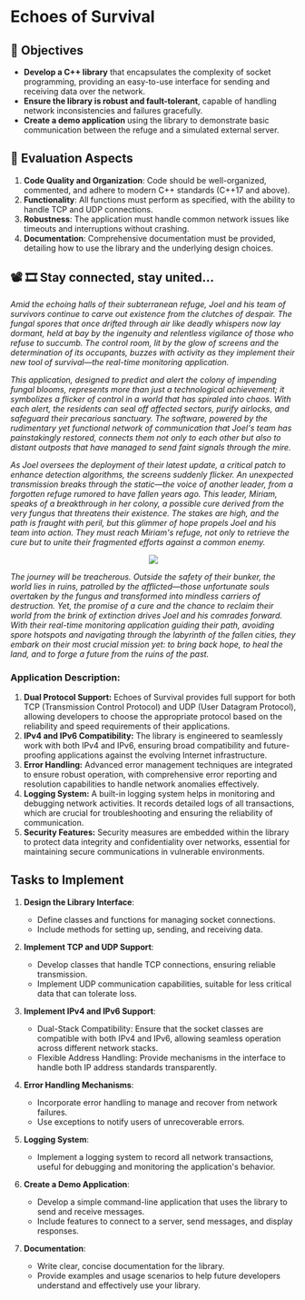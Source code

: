 # Echoes of Survival

## 🎯 Objectives
- **Develop a C++ library** that encapsulates the complexity of socket programming, providing an easy-to-use interface for sending and receiving data over the network.
- **Ensure the library is robust and fault-tolerant**, capable of handling network inconsistencies and failures gracefully.
- **Create a demo application** using the library to demonstrate basic communication between the refuge and a simulated external server.

## 📝 Evaluation Aspects
1. **Code Quality and Organization**: Code should be well-organized, commented, and adhere to modern C++ standards (C++17 and above).
2. **Functionality**: All functions must perform as specified, with the ability to handle TCP and UDP connections.
3. **Robustness**: The application must handle common network issues like timeouts and interruptions without crashing.
4. **Documentation**: Comprehensive documentation must be provided, detailing how to use the library and the underlying design choices.


## 📽 🎞 Stay connected, stay united...

*Amid the echoing halls of their subterranean refuge, Joel and his team of survivors continue to carve out existence from the clutches of despair. The fungal spores that once drifted through air like deadly whispers now lay dormant, held at bay by the ingenuity and relentless vigilance of those who refuse to succumb. The control room, lit by the glow of screens and the determination of its occupants, buzzes with activity as they implement their new tool of survival—the real-time monitoring application.*

*This application, designed to predict and alert the colony of impending fungal blooms, represents more than just a technological achievement; it symbolizes a flicker of control in a world that has spiraled into chaos. With each alert, the residents can seal off affected sectors, purify airlocks, and safeguard their precarious sanctuary. The software, powered by the rudimentary yet functional network of communication that Joel's team has painstakingly restored, connects them not only to each other but also to distant outposts that have managed to send faint signals through the mire.*

*As Joel oversees the deployment of their latest update, a critical patch to enhance detection algorithms, the screens suddenly flicker. An unexpected transmission breaks through the static—the voice of another leader, from a forgotten refuge rumored to have fallen years ago. This leader, Miriam, speaks of a breakthrough in her colony, a possible cure derived from the very fungus that threatens their existence. The stakes are high, and the path is fraught with peril, but this glimmer of hope propels Joel and his team into action. They must reach Miriam's refuge, not only to retrieve the cure but to unite their fragmented efforts against a common enemy.*

<p align="center">
  <img src="img/sockets.png"/>
</p>

*The journey will be treacherous. Outside the safety of their bunker, the world lies in ruins, patrolled by the afflicted—those unfortunate souls overtaken by the fungus and transformed into mindless carriers of destruction. Yet, the promise of a cure and the chance to reclaim their world from the brink of extinction drives Joel and his comrades forward. With their real-time monitoring application guiding their path, avoiding spore hotspots and navigating through the labyrinth of the fallen cities, they embark on their most crucial mission yet: to bring back hope, to heal the land, and to forge a future from the ruins of the past.*

### Application Description:
1. **Dual Protocol Support:** Echoes of Survival provides full support for both TCP (Transmission Control Protocol) and UDP (User Datagram Protocol), allowing developers to choose the appropriate protocol based on the reliability and speed requirements of their applications.
2. **IPv4 and IPv6 Compatibility:** The library is engineered to seamlessly work with both IPv4 and IPv6, ensuring broad compatibility and future-proofing applications against the evolving Internet infrastructure.
3. **Error Handling:** Advanced error management techniques are integrated to ensure robust operation, with comprehensive error reporting and resolution capabilities to handle network anomalies effectively.
4. **Logging System:** A built-in logging system helps in monitoring and debugging network activities. It records detailed logs of all transactions, which are crucial for troubleshooting and ensuring the reliability of communication.
5. **Security Features:** Security measures are embedded within the library to protect data integrity and confidentiality over networks, essential for maintaining secure communications in vulnerable environments.


## Tasks to Implement
1. **Design the Library Interface**:
   - Define classes and functions for managing socket connections.
   - Include methods for setting up, sending, and receiving data.

2. **Implement TCP and UDP Support**:
   - Develop classes that handle TCP connections, ensuring reliable transmission.
   - Implement UDP communication capabilities, suitable for less critical data that can tolerate loss.

3. **Implement IPv4 and IPv6 Support**:
   - Dual-Stack Compatibility: Ensure that the socket classes are compatible with both IPv4 and IPv6, allowing seamless operation across different network stacks.
   - Flexible Address Handling: Provide mechanisms in the interface to handle both IP address standards transparently.

4. **Error Handling Mechanisms**:
   - Incorporate error handling to manage and recover from network failures.
   - Use exceptions to notify users of unrecoverable errors.

5. **Logging System**:
   - Implement a logging system to record all network transactions, useful for debugging and monitoring the application's behavior.

6. **Create a Demo Application**:
   - Develop a simple command-line application that uses the library to send and receive messages.
   - Include features to connect to a server, send messages, and display responses.

7. **Documentation**:
   - Write clear, concise documentation for the library.
   - Provide examples and usage scenarios to help future developers understand and effectively use your library.
